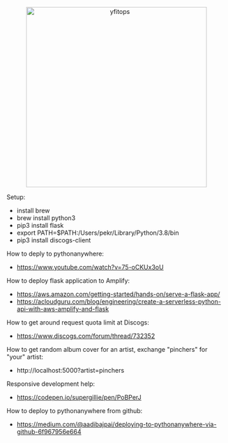 <p align="center">
  <img width="414" alt="yfitops" src="https://github.com/svaret/hammar.by/blob/master/images/yfitops.png">
</p>



Setup:
- install brew
- brew install python3
- pip3 install flask
- export PATH=$PATH:/Users/pekr/Library/Python/3.8/bin
- pip3 install discogs-client

How to deply to pythonanywhere:
- https://www.youtube.com/watch?v=75-oCKUx3oU

How to deploy flask application to Amplify: 
- https://aws.amazon.com/getting-started/hands-on/serve-a-flask-app/
- https://acloudguru.com/blog/engineering/create-a-serverless-python-api-with-aws-amplify-and-flask

How to get around request quota limit at Discogs: 

- https://www.discogs.com/forum/thread/732352

How to get random album cover for an artist, exchange "pinchers" for "your" artist:

- http://localhost:5000?artist=pinchers

Responsive development help:

- https://codepen.io/supergillie/pen/PoBPerJ

How to deploy to pythonanywhere from github:

- https://medium.com/@aadibajpai/deploying-to-pythonanywhere-via-github-6f967956e664
